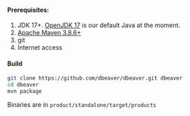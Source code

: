 #### Prerequisites:

 1. JDK 17+. <a href="https://adoptium.net/" target="_blank">OpenJDK 17</a> is our default Java at the moment.
 2. <a href="https://maven.apache.org/" target="_blank">Apache Maven 3.8.6+</a>
 3. git
 4. Internet access

#### Build

```sh
git clone https://github.com/dbeaver/dbeaver.git dbeaver
cd dbeaver
mvn package
```
Binaries are in `product/standalone/target/products`

